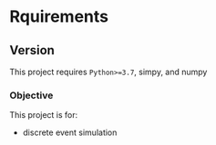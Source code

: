 # Rquirements
## Version
This project requires `Python>=3.7`, simpy, and numpy

### Objective
This project is for:
- discrete event simulation

